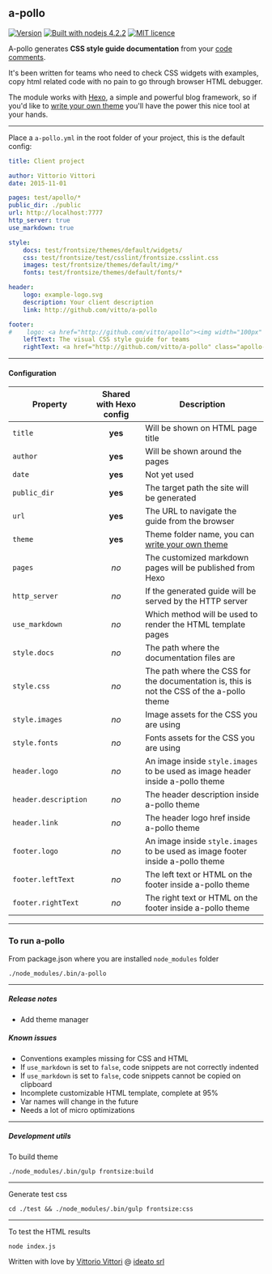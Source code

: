 a-pollo
---

[![Version](http://img.shields.io/:version-1.0.5-B89766.svg)][release]
[![Built with nodejs 4.2.2](http://img.shields.io/:nodejs-4.2.2-80BD01.svg)](http://badges.github.io/badgerbadgerbadger/)
[![MIT licence](http://img.shields.io/:license-MIT-00AFFF.svg)](https://github.com/ideatosrl/frontsize-sass/blob/master/LICENSE.md)

A-pollo generates **CSS style guide documentation** from your [code comments][apollo_code_docs].

It's been written for teams who need to check CSS widgets with examples, copy html related code with no pain to go through browser HTML debugger.

The module works with [Hexo][hexo], a simple and powerful blog framework, so if you'd like to [write your own theme][apollo_theme] you'll have the power this nice tool at your hands.

---

Place a `a-pollo.yml` in the root folder of your project, this is the default config:

``` yaml
title: Client project

author: Vittorio Vittori
date: 2015-11-01

pages: test/apollo/*
public_dir: ./public
url: http://localhost:7777
http_server: true
use_markdown: true

style:
    docs: test/frontsize/themes/default/widgets/
    css: test/frontsize/test/csslint/frontsize.csslint.css
    images: test/frontsize/themes/default/img/*
    fonts: test/frontsize/themes/default/fonts/*

header:
    logo: example-logo.svg
    description: Your client description
    link: http://github.com/vitto/a-pollo

footer:
#    logo: <a href="http://github.com/vitto/apollo"><img width="100px" src="/img/apollo-logo__icon.svg"></a>
    leftText: The visual CSS style guide for teams
    rightText: <a href="http://github.com/vitto/a-pollo" class="apollo-footer__link"><i class="fa fa-code"></i></a> with <i class="fa fa-heart apollo-footer__heart"></i> by <a href="http://vit.to" class="apollo-footer__link">vitto</a> @ <a href="http://www.ideato.it" class="apollo-footer__link">ideato</a>

```

---

#### Configuration

| Property  | Shared with Hexo config | Description |
| --- | :---: | --- |
| `title` | **yes** | Will be shown on HTML page title |
| `author` | **yes** | Will be shown around the pages |
| `date` | **yes** | Not yet used |
| `public_dir` | **yes** | The target path the site will be generated |
| `url` | **yes** | The URL to navigate the guide from the browser |
| `theme` | **yes** | Theme folder name, you can [write your own theme][apollo_theme] |
| `pages` | *no* | The customized markdown pages will be published from Hexo |
| `http_server` | *no* | If the generated guide will be served by the HTTP server |
| `use_markdown` | *no* | Which method will be used to render the HTML template pages |
| `style.docs` | *no* | The path where the documentation files are |
| `style.css` | *no* | The path where the CSS for the documentation is, this is not the CSS of the a-pollo theme |
| `style.images` | *no* | Image assets for the CSS you are using |
| `style.fonts` | *no* | Fonts assets for the CSS you are using |
| `header.logo` | *no* | An image inside `style.images` to be used as image header inside a-pollo theme |
| `header.description` | *no* | The header description inside a-pollo theme |
| `header.link` | *no* | The header logo href inside a-pollo theme |
| `footer.logo` | *no* | An image inside `style.images` to be used as image footer inside a-pollo theme |
| `footer.leftText` | *no* | The left text or HTML on the footer inside a-pollo theme |
| `footer.rightText` | *no* | The right text or HTML on the footer inside a-pollo theme |

---

### To run a-pollo

From package.json where you are installed `node_modules` folder

```
./node_modules/.bin/a-pollo
```

---

##### Release notes

- Add theme manager

##### Known issues

- Conventions examples missing for CSS and HTML
- If `use_markdown` is set to `false`, code snippets are not correctly indented
- If `use_markdown` is set to `false`, code snippets cannot be copied on clipboard
- Incomplete customizable HTML template, complete at 95%
- Var names will change in the future
- Needs a lot of micro optimizations

---

##### Development utils

To build theme

```
./node_modules/.bin/gulp frontsize:build
```

---

Generate test css

```
cd ./test && ./node_modules/.bin/gulp frontsize:css
```

---

To test the HTML results

```
node index.js
```

Written with love by [Vittorio Vittori][vitto] @ [ideato srl][ideato]

[vitto]: https://twitter.com/vttrx
[ideato]: http://www.ideato.it
[hexo]: https://hexo.io
[apollo_code_docs]: https://github.com/vitto/a-pollo/blob/master/test/frontsize/themes/default/widgets/button-social.scss
[apollo_theme]: https://github.com/vitto/a-pollo/tree/master/hexo/themes/apollo
[release]: https://github.com/vitto/a-pollo/releases/tag/1.0.5
